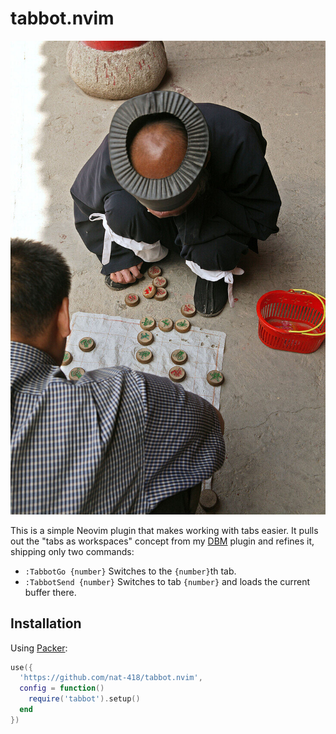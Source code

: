 tabbot.nvim
===========

![Abbot of Cui Yun Gong monastery plays Xiangqi](./abbot.jpg)

This is a simple Neovim plugin that makes working with tabs easier.
It pulls out the "tabs as workspaces" concept from my 
[DBM](https://github.com/nat-418/dbm.nvim) plugin and refines it,
shipping only two commands:

* `:TabbotGo {number}` Switches to the `{number}`th tab.
* `:TabbotSend {number}` Switches to tab `{number}` and loads the current
   buffer there.

Installation
------------

Using [Packer](https://github.com/wbthomason/packer.nvim):
```lua
use({
  'https://github.com/nat-418/tabbot.nvim',
  config = function()
    require('tabbot').setup()
  end
})
```

